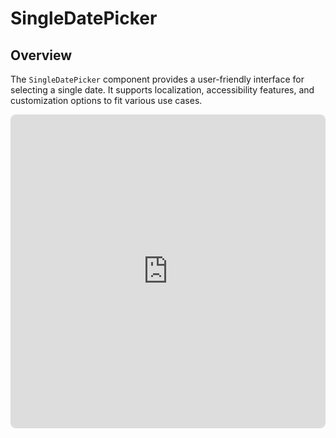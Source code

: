 # SingleDatePicker
## Overview
The `SingleDatePicker` component provides a user-friendly interface for selecting a single date. It supports localization, accessibility features, and customization options to fit various use cases.

<div style="border: 1px #00000022 solid; overflow: hidden; border-radius: 0.5rem;">
	<iframe src="https://stackblitz.com/edit/datenel-react-singledatepicker?embed=1&file=src%2FApp.tsx&hideExplorer=1&hideNavigation=1&view=preview" width="100%" height="500px" style="border: none;" />
</div>

## Preference Props

### `accentColor`
The accent color of the panel, including the background color of the selected date.

- Type: `string`
  - Accept any color string can be accepted by CSS.
- Default: `#000000`

#### Example
```tsx
{/* Adjust custom main color to pure red */}
<SingleDatePicker accentColor="#ff0000" />

{/* Adaptive to the light/dark color scheme preference */}
<SingleDatePicker accentColor={darkScheme ? "#ffffff" : "#000000"} />
```

### `availableRange`
Limit the range of dates that can be selected. It should be an array of two dates, the first one being the available range start date and the second one being the available range end date. 

If the first one is `null`, it means that all dates after the second one are not available. If the second one is `null`, it means that all dates before the first one are not available. 

If the first one is behind the second one, Datenel will exchange them automatically.

If the array length is not 2, Datenel will ignore the parameter and raise a warning in the console to remind you to check your input.

- Type: `[(Date | { year: number, month: number, day: number } | null), (Date | { year: number, month: number, day: number } | null)]`
- Default: `undefined`

#### Example
```tsx
{/* User can only select the dates after 1 Jan 2025 */}
<SingleDatePicker availableRange={[{year: 2025, month: 1, day: 1}, null]} />

{/* User can only select the dates before 1 Jan 2025 */}
<SingleDatePicker availableRange={[null, {year: 2025, month: 1, day: 1}]} />

{/* User can only select the dates between 1 Jan and 31 Dec 2025 */}
<SingleDatePicker availableRange={[{year: 2025, month: 1, day: 1}, {year: 2025, month: 12, day: 31}]} />

{/* Insert Date object, also reverse the period start and end date */}
<SingleDatePicker availableRange={[new Date(2025, 11, 31), new Date(2025, 0, 1)]} />
```

### `borderColor`
The border color of the panel, including the divider color between the header and the body.

- Type: `string`
  - Accept any color string can be accepted by CSS.
- Default: `#e0e0e0`

#### Example
```tsx
{/* Adjust custom main color to pure red */}
<SingleDatePicker borderColor="#ff0000" />

{/* Adaptive to the light/dark color scheme preference */}
<SingleDatePicker borderColor={darkScheme ? "#ffffff" : "#000000"} />
```

### `hoverColor`
The hover color of the panel, including the hover background color of the date.

- Type: `string`
  - Accept any color string can be accepted by CSS.
- Default: `#00000017`

#### Example
```tsx
{/* Adjust custom main color to transparented red */}
<SingleDatePicker hoverColor="#ff000022" />

{/* Adaptive to the light/dark color scheme preference */}
<SingleDatePicker hoverColor={darkScheme ? "#ffffff17" : "#00000017"} />
```

### `localization`
Datenel will use the language code to localize the panel and accept standard [ISO 639 language codes](https://en.wikipedia.org/wiki/List_of_ISO_639_language_codes), such as `zh-CN`, `en-US`, `ja-JP`, etc. 

::: tip ♿️ Accessbility reminder
It will not affect the context strings of screen reader aria tags (will be read in English), but the screen reader will still read the date according to this preference.
:::

- Type: `string` (ISO 639 code) 
- Default value: `undefined` (Will follows user browser’s language) 

#### Example
```tsx
{/* Force the panel use the localization of Simplified Chinese */}
<SingleDatePicker localization="zh-CN" />
```

### `mainColor`
The main color of the panel, including the general text color.

- Type: `string`
  - Accept any color string can be accepted by CSS.
- Default: `#000000`

#### Example
```tsx
{/* Adjust custom main color to pure red */}
<SingleDatePicker mainColor="#ff0000" />

{/* Adaptive to the light/dark color scheme preference */}
<SingleDatePicker mainColor={darkScheme ? "#ffffff" : "#000000"} />
```

### `reversedColor`
The reversed color of the panel, including the text color of the selected date.

- Type: `string`
  - Accept any color string can be accepted by CSS.
- Default: `#ffffff`

#### Example
```tsx
{/* Adjust custom main color to pure red */}
<SingleDatePicker reversedColor="#ff0000" />

{/* Adaptive to the light/dark color scheme preference */}
<SingleDatePicker reversedColor={darkScheme ? "#000000" : "#ffffff"} />
```

### `value`
You can programmatically control the selected date, including providing a default value or controlling the date chosen by the parent component. You can also use this property to navigate the panel to show the month you want programmatically.

- Type: `Date | { year: number, month: number, day: number }` 
- Default value: `new Date()` (today’s date)

::: tip 🤔 Should I pass the month with a minus-1 format?
If you are familiar with JavaScript’s native Date object, you may know that it treats January as a number 0. For example, `Date(2025, 0, 1)` will refer to 1 January 2025, and `Date(2025, 1, 1)` will refer to 1 February 2025, and so on. However, you should use the general format of the month instead of the minus-1 format when you pass the `value` property with JSON format, which means `{year: 2025, month: 1, day: 1}` will be treated as 1 January 2025 inside Datenel.
:::


#### Example
```tsx
{/* Navigate to 1st Jan 2025 */}
<SingleDatePicker value={{ year: 2025, month: 1, day: 1}} />

{/* Navigate to 15th July 2025 */}
<SingleDatePicker value={new Date(2025, 6, 15)} />
```

## Trigger Props

### `onClose`
A screen-reader-exclusive property. The user is required to close the panel without selecting a specific date. 

The close button is not visible, but screen readers can read this button. The screen reader’s close button is only available when this prop is not `undefined`.

#### Function parameters

No parameters.

#### Return value
This callback function does not require any return value.

#### Example
```tsx
<SingleDatePicker onClose={() => setPresentPanel(false)} />
```

### `onSelect`
A callback function that will be called when a date is selected inside the panel.

#### Function parameters

- `date`: The date user selected
  - Type: `{ year: number, month: number, day: number }`

#### Return value
This callback function does not require any return value.

#### Example
```tsx
{/* Transfer selected date into native Date object. */}
{/* Note that the return value uses general month format */}
{/* instead of minus-1 format. */}
<SingleDatePicker 
	onSelect={value => {
		setSelectedDate(new Date(value.year, value.month - 1, value.day))
	}} 
/>
```